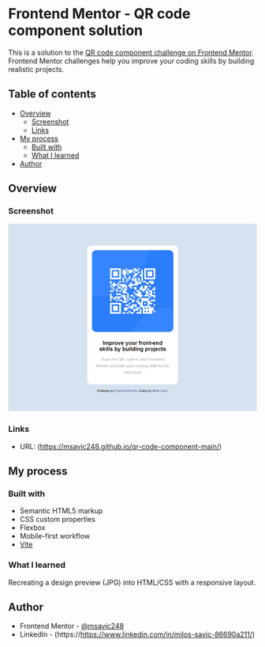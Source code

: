 # Frontend Mentor - QR code component solution

This is a solution to the [QR code component challenge on Frontend Mentor](https://www.frontendmentor.io/challenges/qr-code-component-iux_sIO_H). Frontend Mentor challenges help you improve your coding skills by building realistic projects. 

## Table of contents

- [Overview](#overview)
  - [Screenshot](#screenshot)
  - [Links](#links)
- [My process](#my-process)
  - [Built with](#built-with)
  - [What I learned](#what-i-learned)
- [Author](#author)

## Overview

### Screenshot

![](./images/screenshot.PNG)

### Links

- URL: (https://msavic248.github.io/qr-code-component-main/)

## My process

### Built with

- Semantic HTML5 markup
- CSS custom properties
- Flexbox
- Mobile-first workflow
- [Vite](https://vitejs.dev/)

### What I learned

Recreating a design preview (JPG) into HTML/CSS with a responsive layout.

## Author

- Frontend Mentor - [@msavic248](https://www.frontendmentor.io/profile/msavic248)
- LinkedIn - (https://https://www.linkedin.com/in/milos-savic-86690a211/)
